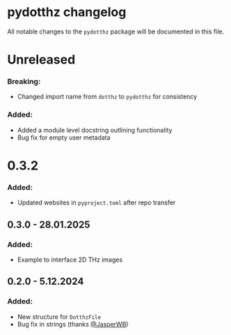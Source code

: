 # pydotthz changelog

All notable changes to the `pydotthz` package will be documented in this file.

# Unreleased

### Breaking:

* Changed import name from `dotthz` to `pydotthz` for consistency

### Added:

* Added a module level docstring outlining functionality
* Bug fix for empty user metadata

# 0.3.2

### Added:

* Updated websites in `pyproject.toml` after repo transfer

## 0.3.0 - 28.01.2025

### Added:

* Example to interface 2D THz images

## 0.2.0 - 5.12.2024

### Added:

* New structure for `DotthzFile`
* Bug fix in strings (thanks [@JasperWB](https://github.com/JasperWB))

